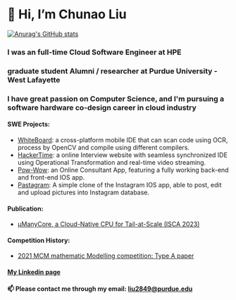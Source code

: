 # 👋 Hi, I’m Chunao Liu
[![Anurag's GitHub stats](https://github-readme-stats.vercel.app/api?username=ChunaoLiu&count_private=true&theme=tokyonight)](https://github.com/anuraghazra/github-readme-stats)
### I was an full-time Cloud Software Engineer at HPE
### graduate student Alumni / researcher at Purdue University - West Lafayette
### I have great passion on Computer Science, and I'm pursuing a software hardware co-design career in cloud industry

#### SWE Projects:
  - [WhiteBoard](https://github.com/Anurag-Shah/WhiteBoard): a cross-platform mobile IDE that can scan code using OCR, process by OpenCV and compile using different compilers.
  - [HackerTime](https://github.com/HBillaud/HackerTime-Backend): a online Interview website with seamless synchronized IDE using Operational Transformation and real-time video streaming.
  - [Pow-Wow](https://github.com/aNewbieProgrammer/Pow-Wow): an Online Consultant App, featuring a fully working back-end and front-end IOS app.
  - [Pastagram](https://github.com/aNewbieProgrammer/Parstagram): A simple clone of the Instagram IOS app, able to post, edit and upload pictures into Instagram database.

#### Publication:
  - [μManyCore, a Cloud-Native CPU for Tail-at-Scale (ISCA 2023)](https://dl.acm.org/doi/abs/10.1145/3579371.3589068)
 
#### Competition History:
  - [2021 MCM mathematic Modelling competition: Type A paper](https://github.com/aNewbieProgrammer/MCM-Paper)
#### [My Linkedin page](https://www.linkedin.com/in/chunao-liu-1a7a31204/)
 
#### 📫 Please contact me through my email: liu2849@purdue.edu

<!---
aNewbieProgrammer/aNewbieProgrammer is a ✨ special ✨ repository because its `README.md` (this file) appears on your GitHub profile.
You can click the Preview link to take a look at your changes.
--->
